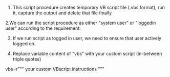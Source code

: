 1. This script procedure creates temporary VB script file (.vbs format), run it, capture the output and delete that file finally

2.We can run the script procedure as either "system user" or "loggedin user" according to the requirement.

3. If we run script as logged in user, we need to ensure that user actively logged on.

4. Replace variable content of "vbs" with your custom script (in-between triple quotes)                                                                                                                          

vbs=r""" your custom VBscript  instructions """
